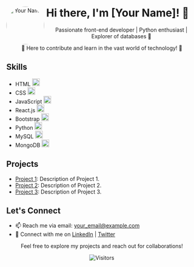 <!-- Header -->
<div align="center";>
  <img src="https://your-profile-picture-url.com" alt="Your Name" width="100" height="100" align="left"
    style="border-radius: 50%;">
  <h1 style="margin-right: 20px;">Hi there, I'm [Your Name]! 👋</h1>
  <p>Passionate front-end developer | Python enthusiast | Explorer of databases 🚀</p>
  <p>🌟 Here to contribute and learn in the vast world of technology! 🌟</p>
</div>

<!-- Skills Section -->
## Skills
- HTML <img src="html_icon.png" alt="HTML" width="20" height="20">
- CSS <img src="css_icon.png" alt="CSS" width="20" height="20">
- JavaScript <img src="javascript_icon.png" alt="JavaScript" width="20" height="20">
- React.js <img src="react_icon.png" alt="React.js" width="20" height="20">
- Bootstrap <img src="bootstrap_icon.png" alt="Bootstrap" width="20" height="20">
- Python <img src="python_icon.png" alt="Python" width="20" height="20">
- MySQL <img src="mysql_icon.png" alt="MySQL" width="20" height="20">
- MongoDB <img src="mongodb_icon.png" alt="MongoDB" width="20" height="20">

<!-- Projects Section -->
## Projects
- [Project 1](link_to_project_1): Description of Project 1.
- [Project 2](link_to_project_2): Description of Project 2.
- [Project 3](link_to_project_3): Description of Project 3.

<!-- Contact Section -->
## Let's Connect
- 📫 Reach me via email: [your_email@example.com](mailto:your_email@example.com)
- 🔗 Connect with me on [LinkedIn](link_to_your_linkedin_profile) | [Twitter](link_to_your_twitter_profile)

<!-- Footer -->
<div align="center">
  <p>Feel free to explore my projects and reach out for collaborations!</p>
  <img src="https://visitor-badge.glitch.me/badge?page_id=your_username.your_repo_name" alt="Visitors" />
</div>
